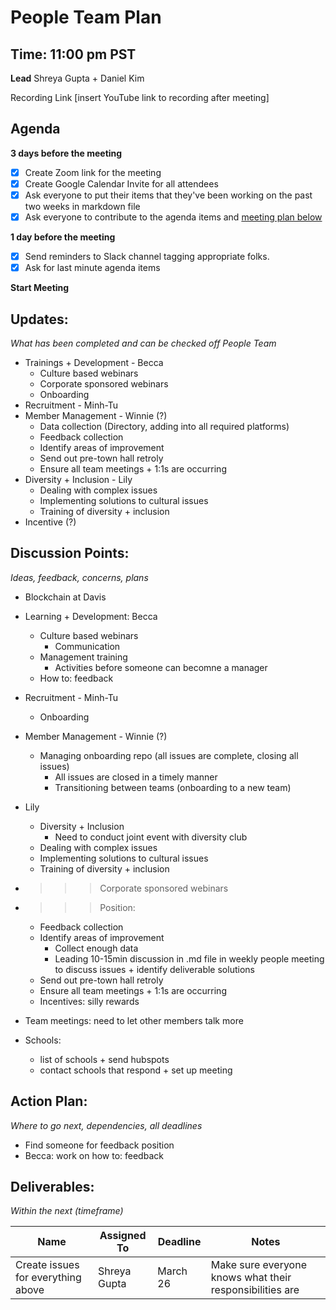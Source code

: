 # People Team Plan
## Time: 11:00 pm PST

**Lead**
Shreya Gupta + Daniel Kim

Recording Link
[insert YouTube link to recording after meeting]

## Agenda
**3 days before the meeting**
- [x] Create Zoom link for the meeting
- [x] Create Google Calendar Invite for all attendees
- [x] Ask everyone to put their items that they've been working on the past two weeks in markdown file
- [x] Ask everyone to contribute to the agenda items and [meeting plan below](https://github.com/shreyagupta98/people/blob/master/meeting_template.md#updates)

**1 day before the meeting**
- [x] Send reminders to Slack channel tagging appropriate folks. 
- [x] Ask for last minute agenda items

**Start Meeting**

## Updates:
*What has been completed and can be checked off*
*People Team*
- Trainings + Development - Becca
  - Culture based webinars
  - Corporate sponsored webinars
  - Onboarding
- Recruitment - Minh-Tu
- Member Management - Winnie (?)
  - Data collection (Directory, adding into all required platforms)
  - Feedback collection
  - Identify areas of improvement
  - Send out pre-town hall retroly
  - Ensure all team meetings + 1:1s are occurring
- Diversity + Inclusion - Lily
  - Dealing with complex issues
  - Implementing solutions to cultural issues 
  - Training of diversity + inclusion
- Incentive (?)

## Discussion Points:
*Ideas, feedback, concerns, plans*
* Blockchain at Davis
- Learning + Development: Becca
  - Culture based webinars
    - Communication
  - Management training
    - Activities before someone can becomne a manager
  - How to: feedback
- Recruitment - Minh-Tu
  - Onboarding
- Member Management - Winnie (?)
  - Managing onboarding repo (all issues are complete, closing all issues)
    - All issues are closed in a timely manner
    - Transitioning between teams (onboarding to a new team)
- Lily
  - Diversity + Inclusion
    - Need to conduct joint event with diversity club
  - Dealing with complex issues
  - Implementing solutions to cultural issues
  - Training of diversity + inclusion
- >>> Corporate sponsored webinars
- >>> Position:
  - Feedback collection
  - Identify areas of improvement
    - Collect enough data
    - Leading 10-15min discussion in .md file in weekly people meeting to discuss issues + identify deliverable solutions
  - Send out pre-town hall retroly
  - Ensure all team meetings + 1:1s are occurring
  - Incentives: silly rewards
- Team meetings: need to let other members talk more

- Schools:
  - list of schools + send hubspots
  - contact schools that respond + set up meeting
  
## Action Plan:
*Where to go next, dependencies, all deadlines*
* Find someone for feedback position
* Becca: work on how to: feedback

## Deliverables:
*Within the next (timeframe)*

Name  | Assigned To | Deadline | Notes
------|-------------|----------|------
Create issues for everything above | Shreya Gupta | March 26 | Make sure everyone knows what their responsibilities are
